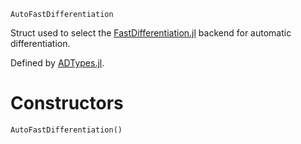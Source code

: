 ```
AutoFastDifferentiation
```

Struct used to select the [FastDifferentiation.jl](https://github.com/brianguenter/FastDifferentiation.jl) backend for automatic differentiation.

Defined by [ADTypes.jl](https://github.com/SciML/ADTypes.jl).

# Constructors

```
AutoFastDifferentiation()
```

